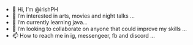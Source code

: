 - 👋 Hi, I’m @irishPH 
- 👀 I’m interested in arts, movies and night talks ...
- 🌱 I’m currently learning java...
- 💞️ I’m looking to collaborate on anyone that could improve my skills ...
- 📫 How to reach me in ig, messengeer, fb and discord ...

<!---
irishPH/irishPH is a ✨ special ✨ repository because its `README.md` (this file) appears on your GitHub profile.
You can click the Preview link to take a look at your changes.
--->

